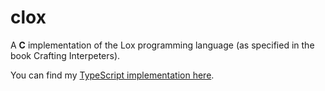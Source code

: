 # clox

A **C** implementation of the Lox programming language (as specified in the book Crafting Interpeters).

You can find my [TypeScript implementation here](https://github.com/pringshia/tslox).



